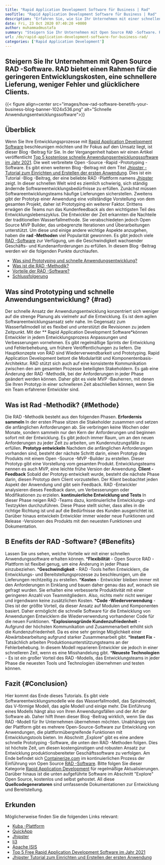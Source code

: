 ```yaml
---
title: "Rapid Application Development Software für Business | Rad" 
seoTitle: "Rapid Application Development Software für Business | Rad" 
description: "Erfahren Sie, wie Sie Ihr Unternehmen mit einer schnellen Anwendungsentwicklungssoftware ausbauen können. In diesem Artikel werden Sie ein Verständnis für Open Source RAD -Methoden erhalten." 
date: Fri, 23 Oct 2020 07:40:20 +0000
author: muhammadmustafa
summary: "Steigern Sie Ihr Unternehmen mit Open Source RAD -Software. RAD bietet einen Rahmen für die geringeren Entwicklungskosten, eine schnellere Lieferung, weniger Fehler und glücklichere Clients." 
url: /de/rapid-application-development-software-for-business-rad/
categories: ['Rapid Application Development']
---
```


## Steigern Sie Ihr Unternehmen mit Open Source RAD -Software. RAD bietet einen Rahmen für die geringeren Entwicklungskosten, eine schnellere Lieferung, weniger Fehler und glücklichere Clients.

{{< figure align=center src="images/how-rad-software-benetifs-your-business-blog-banner-1024x536.png" alt="Schnelle Anwendungsentwicklungssoftware">}}


## Überblick
Wenn Sie Ihre Entwicklungsprozesse mit [Rapid Application Development Software][1] beschleunigen möchten und Ihr Fokus auf den Umsatz liegt, ist dieser Blog -Beitrag für Sie. In der Vergangenheit haben wir einen Artikel veröffentlicht [Top 5 kostenlose schnelle Anwendungsentwicklungssoftware im Jahr 2021][2]. Die weit verbreitete Open -Source -Rapid -Prototyping -Software. Es gibt einen weiteren Blog -Beitrag mit dem Titel [Jhipster -Tutorial zum Einrichten und Erstellen der ersten Anwendung][3]. Dies ist ein Tutorial -Blog -Beitrag, der eine beliebte RAD -Plattform namens [Jhipster][4] zeigt.
In dieser schnellen Welt wird es ziemlich schwierig, sich ständig ändernde Softwareentwicklungsbedürfnisse zu erfüllen. Zunächst müssen Softwareentwicklungsteams häufige Lieferungen sicherstellen. Zweitens gibt der Prototyp einer Anwendung eine vollständige Vorstellung von dem gesamten Projekt, daher ist Prototyping ein weiterer Faktor. Drittens erwägen die Teams nun das Kundenfeedback als den wichtigsten Teil des Entwicklungslebenszyklus. Die Entwickler der Zeit erkannten die Nachteile der traditionellen Wasserfallmethode. Sie verabschiedeten jedoch Open Source MVP Builder, das unbegrenzte Iterationen und Überarbeitungen unterstützt.
Um diese und einige andere wichtige Aspekte anzugehen, haben die **rad -Methoden**  viel Popularität gewonnen. Es gibt jedoch viele [RAD -Software][1] zur Verfügung, um die Geschwindigkeit wachsender Geschäfts- und Kundenanforderungen zu erfüllen.
In diesem Blog -Beitrag werden wir die folgenden Punkte durchlaufen.
  * [Was sind Prototyping und schnelle Anwendungsentwicklung?][5]
  * [Was ist die RAD -Methodik?][6]
  * [Vorteile der RAD -Software?][7]
  * [Schlussfolgerung][8]

## Was sind Prototyping und schnelle Anwendungsentwicklung?   {#rad}
Der schnelle Ansatz der Anwendungsentwicklung konzentriert sich weniger auf die strenge Planung als vielmehr auf die Entwicklung. Es ist dem agilen Softwareentwicklungsansatz sehr nahe. Im Gegensatz zum Wasserfallmodell ist es flexibel und unterstützt die Revisionen zu jedem Zeitpunkt.
Mit der ** Rapid Application Development Software*können Entwickler in jedem Entwicklungsprozess Anpassungen und Verbesserungen vornehmen. Es gibt regelmäßige Sprints der Entwicklung und Fehlerbehebung, um frühere Veröffentlichungen zu liefern.
Die Hauptkonzepte von RAD sind Wiederverwendbarkeit und Prototyping. Rapid Application Development betont die Modularität und Komponentenbasis-Architektur. RAD stützt sich auch auf eine konsistente Kommunikation zwischen den am gesamten Prozesse beteiligten Stakeholdern. Es gab eine Änderung der RAD -Methodik, bei der Anforderungen in jeder Phase geändert werden können. Daher gibt es viele MVP -Bauherren, mit denen Sie Ihren Prototyp in einer schnelleren Zeit abschließen können, wenn Sie ein Team erfahrener Entwickler sind.

## Was ist Rad -Methodik?   {#Methode}
Die RAD -Methodik besteht aus den folgenden Phasen.
**Erfordernis sammeln** 
In der ersten Phase sitzen die Stakeholder zusammen und setzen die anfänglichen Anforderungen ab. Sie verbringen keine Wochen oder Monate, sondern sammeln nur den Kern der Anforderungen und beginnen sofort mit der Entwicklung. Es gibt jedoch immer Raum, um an den neuen Anforderungen zu jeder Zeit zu arbeiten, um Kundennutzungsfälle zu erfüllen.
**Prototyp entwickeln** 
Nachdem die anfänglichen Anforderungen vorhanden sind, besteht der nächste Schritt darin, einen Prototyp des Produkts mit einem Open -Source -MVP -Builder zu erstellen. Dieser Prototyp gibt eine Vorstellung vom gesamten Produkt. Entwicklungsteams nennen es auch MVP, eine leichte frühe Version der Anwendung.
**Client -Feedback** 
Sobald der Prototyp entwickelt wurde, besteht die nächste Phase darin, diesen Prototyp dem Client vorzustellen. Der Klient beobachtet jeden Aspekt der Anwendung und gibt sein Feedback. RAD -Entwickler analysieren dieses Feedback dann, um Verbesserungen oder Modifikationen zu erzielen.
**kontinuierliche Entwicklung und Tests** 
In dieser Phase neigen RAD -Teams dazu, kontinuierliche Entwicklungs- und Testzyklen durchzuführen. Diese Phase stellt sicher, dass alles in die richtige Richtung ist und auf die Bedürfnisse des Kunden ausgerichtet ist. Darüber hinaus entwickeln Entwickler immer wieder neue Funktionen und Release -Versionen des Produkts mit den neuesten Funktionen und Dokumentation.

## B **Enefits der RAD -Software?** {#Benefits}
Lassen Sie uns sehen, welche Vorteile wir mit einer schnellen Anwendungssoftware erhalten können.
  ***Flexibilität**  - Open Source RAD -Plattform ist flexibel genug, um eine Änderung in jeder Phase einzubeziehen.
  ***Geschwindigkeit**  - RAD -Tools helfen Entwicklern, die Entwicklungs- und Bereitstellungsprozesse zu beschleunigen, um die Lieferungen rechtzeitig zu erstellen.
  ***Kosten**  - Entwickler bleiben immer mit den Anforderungen in Einklang und bauen daher genau das auf, wonach sie gefragt wurden. Sie erhalten eine verbesserte Produktivität mit einer geringeren Anzahl von Teammitgliedern. Also, nichts mehr nicht weniger und irgendwann keine zusätzlichen Kosten.
  ***Code -Wiederverwendung**  - Dies ist der größte Vorteil, da dieser Ansatz auf Modulen und Komponenten basiert. Daher ermöglicht die schnelle Software für die Entwicklung von Anwendungen Entwicklern die Wiederverwendung vorhandener Code für die neuen Funktionen.
  ***Explosionsgründe Kundenzufriedenheit**  - Aufgrund der höchsten Kommunikation und Zusammenarbeit erhöht sich die Kundenzufriedenheit. Da es eine sehr geringe Möglichkeit einer Abwärtsbearbeitung aufgrund starker Zusammenarbeit gibt.
  ***Instant Fix**  - Tatsächlich arbeiten Produktionsunterstützungsteams an der Fehlerbehebung. In diesem Modell reparieren Entwickler sie jedoch in einer schnelleren Zeit, wenn es eine Misshandelung gibt.
  ***Neueste Technologien**  - Es ist ein großer Vorteil des RAD -Modells, das Entwicklungsteams in jeder Phase die neuesten Tools und Technologien übernehmen und testen können.

## **Fazit** {#Conclusion}
Hier kommt das Ende dieses Tutorials. Es gibt viele Softwareentwicklungsmodelle wie das Wasserfallmodell, das Spiralmodell, das V-förmige Modell, das agile Modell und einige mehr. Die Einführung eines Modells hängt also von Ihren Anwendungsfällen und der Art der Software ab. Daher hilft Ihnen dieser Blog -Beitrag wirklich, wenn Sie das RAD -Modell für Ihr Unternehmen übernehmen möchten. Unabhängig von der Plattform gibt es mehrere Open-Source-Software zur Entwicklung von Anwendungen, die plattformübergreifende Funktionen mit Entwicklungstools bieten. Im Abschnitt „Explore“ gibt es eine andere schnelle Prototyping -Software, die unten den RAD -Methoden folgen. Dies ist höchste Zeit, um diesen kostengünstigen und robusten Ansatz zur Entwicklung produktionsbereiteter Geschäftssoftware zu verfolgen.
Am Ende befindet sich [Containerize.com][9] im kontinuierlichen Prozess der Einführung von Open Source [RAD -Software][1]. Bitte folgen Sie dieser Kategorie [Rapid Application Development][1] für regelmäßige Aktualisierungen. Darüber hinaus ist die unten aufgeführte Software im Abschnitt "Explore" Open Source, kostenlos und selbst gehostet. All diese **Quellcodegeneratoren**  sind umfassende Dokumentationen zur Entwicklung und Bereitstellung.

## Erkunden
Möglicherweise finden Sie die folgenden Links relevant:
  * [Kuba -Plattform][10]
  * [QuickApp][11]
  * [Jhipster][4]
  * [li3][12]
  * [Apache ISIS][13]
  * [Top 5 Free Rapid Application Development Software im Jahr 2021][2]
  * [Jhipster Tutorial zum Einrichten und Erstellen der ersten Anwendung][3]

  
[1]: https://products.containerize.com/rad
[2]: https://blog.containerize.com/rapid-application-development/top-5-free-rapid-application-development-software-in-2021/
[3]: https://blog.containerize.com/2020/10/28/jhipster-tutorial-to-setup-and-create-the-first-application/
[4]: https://products.containerize.com/rad/jhipster
[5]: #rad
[6]: #method
[7]: #benefits
[8]: #conclusion
[9]: https://www.containerize.com/
[10]: https://products.containerize.com/rad/cuba
[11]: https://products.containerize.com/rad/quickapp
[12]: https://products.containerize.com/rad/li3
[13]: https://products.containerize.com/rad/apache-isis
